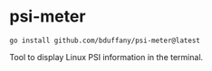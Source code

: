 # psi-meter

```
go install github.com/bduffany/psi-meter@latest
```

Tool to display Linux PSI information in the terminal.
